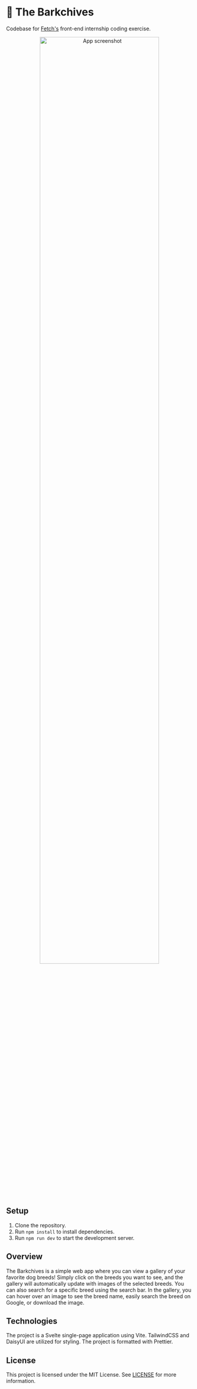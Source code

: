 # 🐶 The Barkchives

Codebase for [Fetch's](https://fetch.com/) front-end internship coding exercise.

<div align="center">
    <img src="public/barkchives-screenshot.png" width="80%" alt="App screenshot">
</div>

## Setup

1. Clone the repository.
2. Run `npm install` to install dependencies.
3. Run `npm run dev` to start the development server.

## Overview

The Barkchives is a simple web app where you can view a gallery of your favorite dog breeds! Simply click on the breeds you want to see, and the gallery will automatically update with images of the selected breeds. You can also search for a specific breed using the search bar. In the gallery, you can hover over an image to see the breed name, easily search the breed on Google, or download the image.

## Technologies

The project is a Svelte single-page application using Vite. TailwindCSS and DaisyUI are utilized for styling. The project is formatted with Prettier.

## License

This project is licensed under the MIT License. See [LICENSE](./LICENSE) for more information.
